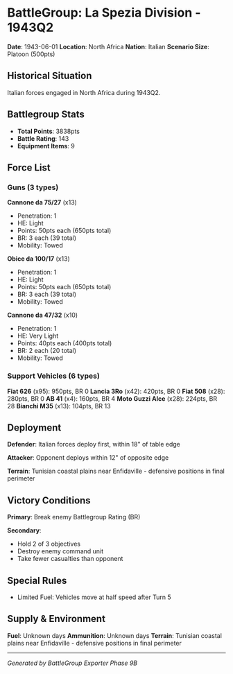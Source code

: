 # BattleGroup: La Spezia Division - 1943Q2

**Date**: 1943-06-01
**Location**: North Africa
**Nation**: Italian
**Scenario Size**: Platoon (500pts)

## Historical Situation

Italian forces engaged in North Africa during 1943Q2.

## Battlegroup Stats

- **Total Points**: 3838pts
- **Battle Rating**: 143
- **Equipment Items**: 9

## Force List

### Guns (3 types)

**Cannone da 75/27** (x13)
- Penetration: 1
- HE: Light
- Points: 50pts each (650pts total)
- BR: 3 each (39 total)
- Mobility: Towed

**Obice da 100/17** (x13)
- Penetration: 1
- HE: Light
- Points: 50pts each (650pts total)
- BR: 3 each (39 total)
- Mobility: Towed

**Cannone da 47/32** (x10)
- Penetration: 1
- HE: Very Light
- Points: 40pts each (400pts total)
- BR: 2 each (20 total)
- Mobility: Towed

### Support Vehicles (6 types)

**Fiat 626** (x95): 950pts, BR 0
**Lancia 3Ro** (x42): 420pts, BR 0
**Fiat 508** (x28): 280pts, BR 0
**AB 41** (x4): 160pts, BR 4
**Moto Guzzi Alce** (x28): 224pts, BR 28
**Bianchi M35** (x13): 104pts, BR 13

## Deployment

**Defender**: Italian forces deploy first, within 18" of table edge

**Attacker**: Opponent deploys within 12" of opposite edge

**Terrain**: Tunisian coastal plains near Enfidaville - defensive positions in final perimeter

## Victory Conditions

**Primary**: Break enemy Battlegroup Rating (BR)

**Secondary**:
- Hold 2 of 3 objectives
- Destroy enemy command unit
- Take fewer casualties than opponent

## Special Rules

- Limited Fuel: Vehicles move at half speed after Turn 5

## Supply & Environment

**Fuel**: Unknown days
**Ammunition**: Unknown days
**Terrain**: Tunisian coastal plains near Enfidaville - defensive positions in final perimeter

---

*Generated by BattleGroup Exporter Phase 9B*
